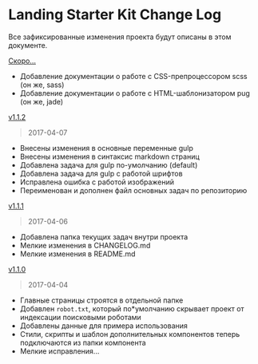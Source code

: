 # Landing Starter Kit Change Log

Все зафиксированные изменения проекта будут описаны в этом документе.

[Скоро...][coming-soon]

* Добавление документации о работе с CSS-препроцессором scss (он же, sass)
* Добавление документации о работе с HTML-шаблонизатором pug (он же, jade)

[v1.1.2][v1.1.2]

> 2017-04-07

* Внесены изменения в основные переменные gulp
* Внесены изменения в синтаксис markdown страниц
* Добавлена задача для gulp по-умолчанию (default)
* Добавлена задача для gulp с работой шрифтов
* Исправлена ошибка с работой изображений
* Переименован и дополнен файл основных задач по репозиторию

[v1.1.1][v1.1.1]

> 2017-04-06

* Добавлена папка текущих задач внутри проекта
* Мелкие изменения в CHANGELOG.md
* Мелкие изменения в README.md

[v1.1.0][v1.1.0]

> 2017-04-04

* Главные страницы строятся в отдельной папке
* Добавлен `robot.txt`, который по*умолчанию скрывает проект от индексации поисковыми роботами
* Добавлены данные для примера использования
* Стили, скрипты и шаблон дополнительных компонентов теперь подключаются из папки компонента
* Мелкие исправления...

[coming-soon]: https://github.com/denisnovikov/landing-starter-kit/tree/develop
[v1.1.2]: https://github.com/denisnovikov/landing-starter-kit/compare/v1.1.1...v1.1.2
[v1.1.1]: https://github.com/denisnovikov/landing-starter-kit/compare/v1.1.0...v1.1.1
[v1.1.0]: https://github.com/denisnovikov/landing-starter-kit/compare/v1.0.0...v1.1.0